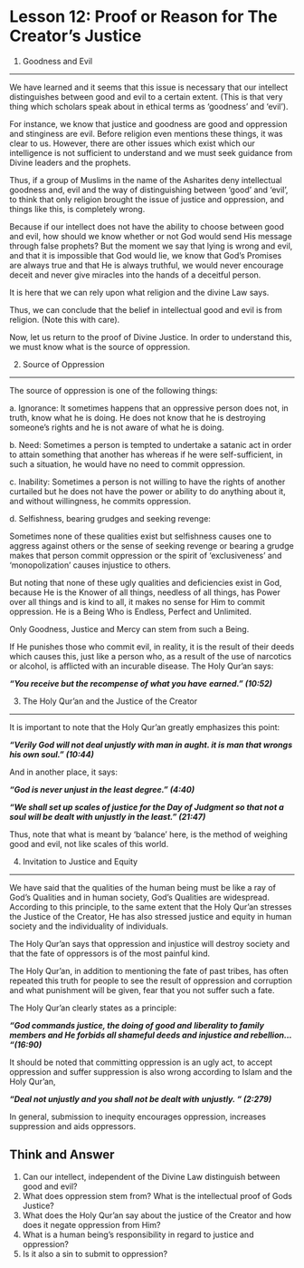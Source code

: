 Lesson 12: Proof or Reason for The Creator’s Justice
====================================================

1. Goodness and Evil
--------------------

We have learned and it seems that this issue is necessary that our
intellect distinguishes between good and evil to a certain extent. (This
is that very thing which scholars speak about in ethical terms as
‘goodness’ and ‘evil’).

For instance, we know that justice and goodness are good and oppression
and stinginess are evil. Before religion even mentions these things, it
was clear to us. However, there are other issues which exist which our
intelligence is not sufficient to understand and we must seek guidance
from Divine leaders and the prophets.

Thus, if a group of Muslims in the name of the Asharites deny
intellectual goodness and, evil and the way of distinguishing between
‘good’ and ‘evil’, to think that only religion brought the issue of
justice and oppression, and things like this, is completely wrong.

Because if our intellect does not have the ability to choose between
good and evil, how should we know whether or not God would send His
message through false prophets? But the moment we say that lying is
wrong and evil, and that it is impossible that God would lie, we know
that God’s Promises are always true and that He is always truthful, we
would never encourage deceit and never give miracles into the hands of a
deceitful person.

It is here that we can rely upon what religion and the divine Law says.

Thus, we can conclude that the belief in intellectual good and evil is
from religion. (Note this with care).

Now, let us return to the proof of Divine Justice. In order to
understand this, we must know what is the source of oppression.

2. Source of Oppression
-----------------------

The source of oppression is one of the following things:

a. Ignorance: It sometimes happens that an oppressive person does not,
in truth, know what he is doing. He does not know that he is destroying
someone’s rights and he is not aware of what he is doing.

b. Need: Sometimes a person is tempted to undertake a satanic act in
order to attain something that another has whereas if he were
self-sufficient, in such a situation, he would have no need to commit
oppression.

c. Inability: Sometimes a person is not willing to have the rights of
another curtailed but he does not have the power or ability to do
anything about it, and without willingness, he commits oppression.

d. Selfishness, bearing grudges and seeking revenge:

Sometimes none of these qualities exist but selfishness causes one to
aggress against others or the sense of seeking revenge or bearing a
grudge makes that person commit oppression or the spirit of
‘exclusiveness’ and ‘monopolization’ causes injustice to others.

But noting that none of these ugly qualities and deficiencies exist in
God, because He is the Knower of all things, needless of all things, has
Power over all things and is kind to all, it makes no sense for Him to
commit oppression. He is a Being Who is Endless, Perfect and Unlimited.

Only Goodness, Justice and Mercy can stem from such a Being.

If He punishes those who commit evil, in reality, it is the result of
their deeds which causes this, just like a person who, as a result of
the use of narcotics or alcohol, is afflicted with an incurable disease.
The Holy Qur’an says:

***“You receive but the recompense of what you have*** ***earned.”
(10:52)***

3. The Holy Qur’an and the Justice of the Creator
-------------------------------------------------

It is important to note that the Holy Qur’an greatly emphasizes this
point:

***“Verily God will not deal unjustly with man in aught. it is man that
wrongs his own soul.” (10:44)***

And in another place, it says:

***“God is never unjust in the least degree.” (4:40)***

***“We shall set up scales of justice for the Day of Judgment so that
not a soul will be dealt with unjustly in the least.” (21:47)***

Thus, note that what is meant by ‘balance’ here, is the method of
weighing good and evil, not like scales of this world.

4. Invitation to Justice and Equity
-----------------------------------

We have said that the qualities of the human being must be like a ray of
God’s Qualities and in human society, God’s Qualities are widespread.
According to this principle, to the same extent that the Holy Qur’an
stresses the Justice of the Creator, He has also stressed justice and
equity in human society and the individuality of individuals.

The Holy Qur’an says that oppression and injustice will destroy society
and that the fate of oppressors is of the most painful kind.

The Holy Qur’an, in addition to mentioning the fate of past tribes, has
often repeated this truth for people to see the result of oppression and
corruption and what punishment will be given, fear that you not suffer
such a fate.

The Holy Qur’an clearly states as a principle:

***“God commands justice, the doing of good and*** ***liberality to
family members and He forbids all shameful deeds and injustice and
rebellion... “(16:90)***

It should be noted that committing oppression is an ugly act, to accept
oppression and suffer suppression is also wrong according to Islam and
the Holy Qur’an,

***“Deal not unjustly and you shall not be dealt with*** ***unjustly. “
(2:279)***

In general, submission to inequity encourages oppression, increases
suppression and aids oppressors.

Think and Answer
----------------

1. Can our intellect, independent of the Divine Law distinguish between
good and evil?  
 2. What does oppression stem from? What is the intellectual proof of
Gods Justice?  
 3. What does the Holy Qur’an say about the justice of the Creator and
how does it negate oppression from Him?  
 4. What is a human being’s responsibility in regard to justice and
oppression?  
 5. Is it also a sin to submit to oppression?


